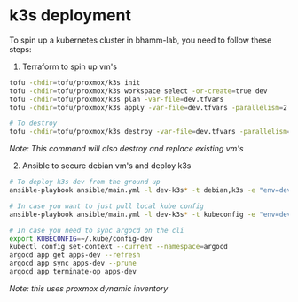 # k3s deployment
To spin up a kubernetes cluster in bhamm-lab, you need to follow these steps:
1. Terraform to spin up vm's
```bash
tofu -chdir=tofu/proxmox/k3s init
tofu -chdir=tofu/proxmox/k3s workspace select -or-create=true dev
tofu -chdir=tofu/proxmox/k3s plan -var-file=dev.tfvars
tofu -chdir=tofu/proxmox/k3s apply -var-file=dev.tfvars -parallelism=2 -auto-approve

# To destroy
tofu -chdir=tofu/proxmox/k3s destroy -var-file=dev.tfvars -parallelism=2 -auto-approve
```
*Note: This command will also destroy and replace existing vm's*

2. Ansible to secure debian vm's and deploy k3s
```bash
# To deploy k3s dev from the ground up
ansible-playbook ansible/main.yml -l dev-k3s* -t debian,k3s -e "env=dev BRANCH_NAME=main"

# In case you want to just pull local kube config
ansible-playbook ansible/main.yml -l dev-k3s* -t kubeconfig -e "env=dev k3s_force_deploy=true" --skip-tags debian

# In case you need to sync argocd on the cli
export KUBECONFIG=~/.kube/config-dev
kubectl config set-context --current --namespace=argocd
argocd app get apps-dev --refresh
argocd app sync apps-dev --prune
argocd app terminate-op apps-dev
```
*Note: this uses proxmox dynamic inventory*
